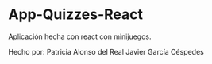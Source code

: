 # App-Quizzes-React
Aplicación hecha con react con minijuegos.

Hecho por: Patricia Alonso del Real Javier García Céspedes
